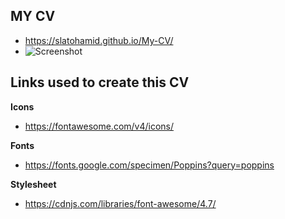 ## MY CV

- https://slatohamid.github.io/My-CV/
- ![Screenshot](https://github.com/slatohamid/My-CV/assets/117818692/503037df-ee76-4921-a901-0dc0d1491bd8)

## Links used to create this CV

**Icons**

- https://fontawesome.com/v4/icons/

**Fonts**

- https://fonts.google.com/specimen/Poppins?query=poppins

**Stylesheet**

- https://cdnjs.com/libraries/font-awesome/4.7/
